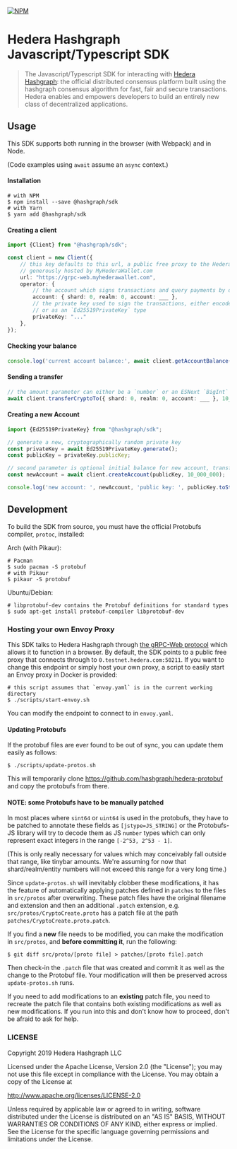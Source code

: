 [![NPM](https://img.shields.io/npm/l/@hashgraph/sdk)](https://www.npmjs.com/package/@hashgraph/sdk)

# Hedera Hashgraph Javascript/Typescript SDK

> The Javascript/Typescript SDK for interacting with [Hedera Hashgraph]: the official distributed consensus
> platform built using the hashgraph consensus algorithm for fast, fair and secure
> transactions. Hedera enables and empowers developers to build an entirely new
> class of decentralized applications.

[Hedera Hashgraph]: https://hedera.com/

## Usage

This SDK supports both running in the browser (with Webpack) and in Node.

(Code examples using `await` assume an `async` context.)

#### Installation
```shell script
# with NPM
$ npm install --save @hashgraph/sdk
# with Yarn
$ yarn add @hashgraph/sdk
```

#### Creating a client
```typescript
import {Client} from "@hashgraph/sdk";

const client = new Client({ 
    // this key defaults to this url, a public free proxy to the Hedera public testnet
    // generously hosted by MyHederaWallet.com
    url: "https://grpc-web.myhederawallet.com",
    operator: {
        // the account which signs transactions and query payments by default
        account: { shard: 0, realm: 0, account: ___ },
        // the private key used to sign the transactions, either encoded as a string
        // or as an `Ed25519PrivateKey` type 
        privateKey: "..."
    },
});
```

#### Checking your balance
```typescript
console.log('current account balance:', await client.getAccountBalance());
```

#### Sending a transfer
```typescript
// the amount parameter can either be a `number` or an ESNext `BigInt` type
await client.transferCryptoTo({ shard: 0, realm: 0, account: ___ }, 10_000_000);
```

#### Creating a new Account
```typescript
import {Ed25519PrivateKey} from "@hashgraph/sdk";

// generate a new, cryptographically random private key
const privateKey = await Ed25519PrivateKey.generate();
const publicKey = privateKey.publicKey;

// second parameter is optional initial balance for new account, transferred from operator account
const newAccount = await client.createAccount(publicKey, 10_000_000);

console.log('new account: ', newAccount, 'public key: ', publicKey.toString(), ' private key: ', privateKey.toString());
```

## Development

To build the SDK from source, you must have the official Protobufs compiler, `protoc`, installed:

Arch (with Pikaur):
```shell script
# Pacman
$ sudo pacman -S protobuf
# with Pikaur
$ pikaur -S protobuf
```

Ubuntu/Debian:
```shell script
# libprotobuf-dev contains the Protobuf definitions for standard types
$ sudo apt-get install protobuf-compiler libprotobuf-dev
```

### Hosting your own Envoy Proxy

This SDK talks to Hedera Hashgraph through [the gRPC-Web protocol] which allows it to function
in a browser. By default, the SDK points to a public free proxy that connects through to
`0.testnet.hedera.com:50211`. If you want to change this endpoint or simply host your own proxy,
a script to easily start an Envoy proxy in Docker is provided:

```shell script
# this script assumes that `envoy.yaml` is in the current working directory
$ ./scripts/start-envoy.sh
```

You can modify the endpoint to connect to in `envoy.yaml`.

[the gRPC-Web protocol]: https://github.com/grpc/grpc/blob/master/doc/PROTOCOL-WEB.md

#### Updating Protobufs
If the protobuf files are ever found to be out of sync, you can update them easily as follows:
```shell script
$ ./scripts/update-protos.sh
```

This will temporarily clone https://github.com/hashgraph/hedera-protobuf and copy the protobufs from
there.

#### NOTE: some Protobufs have to be manually patched
In most places where `sint64` or `uint64` is used in the protobufs, they have to be patched
to annotate these fields as `[jstype=JS_STRING]` or the Protobufs-JS library will try to decode
them as JS `number` types which can only represent exact integers in the range `[-2^53, 2^53 - 1]`.

(This is only really necessary for values which may conceivably fall outside that range, like 
tinybar amounts. We're assuming for now that shard/realm/entity numbers will not exceed this range 
for a very long time.)

Since `update-protos.sh` will inevitably clobber these modifications, it has the feature of
automatically applying patches defined in `patches` to the files in `src/protos` after overwriting.
These patch files have the original filename and extension and then an additional `.patch` 
extension, e.g. `src/protos/CryptoCreate.proto` has a patch file at the path 
`patches/CryptoCreate.proto.patch`.

If you find a **new** file needs to be modified, you can make the modification in `src/protos`, and 
**before committing it**, run the following:

```shell script
$ git diff src/proto/[proto file] > patches/[proto file].patch 
```

Then check-in the `.patch` file that was created and commit it as well as the change to the Protobuf
file. Your modification will then be preserved across `update-protos.sh` runs.

If you need to add modifications to an **existing** patch file, you need to recreate the patch file
that contains both existing modifications as well as new modifications. If you run into this and
don't know how to proceed, don't be afraid to ask for help.

### LICENSE

Copyright 2019 Hedera Hashgraph LLC

Licensed under the Apache License, Version 2.0 (the "License");
you may not use this file except in compliance with the License.
You may obtain a copy of the License at

http://www.apache.org/licenses/LICENSE-2.0

Unless required by applicable law or agreed to in writing, software
distributed under the License is distributed on an "AS IS" BASIS,
WITHOUT WARRANTIES OR CONDITIONS OF ANY KIND, either express or implied.
See the License for the specific language governing permissions and
limitations under the License.
